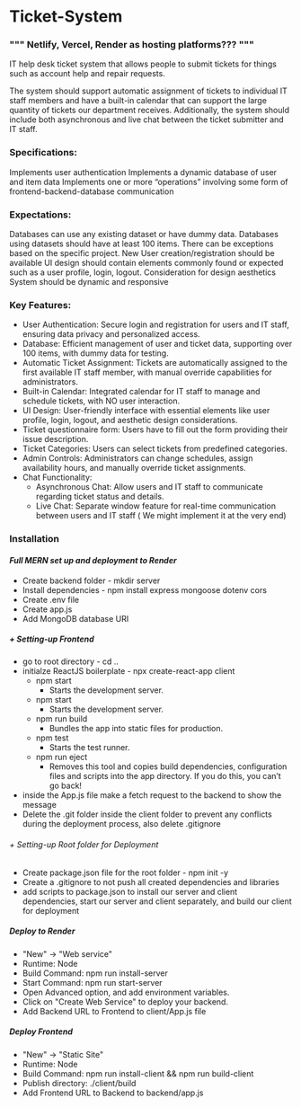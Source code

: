 # Ticket-System
### """ Netlify, Vercel, Render as hosting platforms???   """
IT help desk ticket system that allows people to submit tickets for things such as account help and repair requests.

The system should support automatic assignment of tickets to individual IT staff members and have a built-in calendar that can support the large quantity of tickets our department receives. Additionally, the system should include both asynchronous and live chat between the ticket submitter and IT staff.

### Specifications:
Implements user authentication
Implements a dynamic database of user and item data
Implements one or more “operations” involving some form of frontend-backend-database communication
### Expectations:
Databases can use any existing dataset or have dummy data. Databases using datasets should have at least 100 items. There can be exceptions based on the specific project.
New User creation/registration should be available
UI design should contain elements commonly found or expected such as a user profile, login, logout.
Consideration for design aesthetics
System should be dynamic and responsive

### Key Features:
- User Authentication: Secure login and registration for users and IT staff, ensuring data privacy and personalized access.
- Database: Efficient management of user and ticket data, supporting over 100 items, with dummy data for testing.
- Automatic Ticket Assignment: Tickets are automatically assigned to the first available IT staff member, with manual override capabilities for administrators.
- Built-in Calendar: Integrated calendar for IT staff to manage and schedule tickets, with NO user interaction.
- UI Design: User-friendly interface with essential elements like user profile, login, logout, and aesthetic design considerations.
- Ticket questionnaire form: Users have to fill out the form providing their issue description.
- Ticket Categories: Users can select tickets from predefined categories.
- Admin Controls: Administrators can change schedules, assign availability hours, and manually override ticket assignments.
- Chat Functionality:
  - Asynchronous Chat: Allow users and IT staff to communicate regarding ticket status and details.
  - Live Chat: Separate window feature for real-time communication between users and IT staff ( We might implement it at the very end)


### Installation
#### *Full MERN set up and deployment to Render*
+ Create backend folder - mkdir server
+ Install dependencies - npm install express mongoose dotenv cors
+ Create .env file
+ Create app.js
+ Add MongoDB database URI
##### + Setting-up Frontend
+ go to root directory - cd ..
+  initialze ReactJS boilerplate - npx create-react-app client
    + npm start
      + Starts the development server.
   + npm start
     + Starts the development server.
   + npm run build
     + Bundles the app into static files for production.
   + npm test
     + Starts the test runner.
   + npm run eject
     + Removes this tool and copies build dependencies, configuration files
       and scripts into the app directory. If you do this, you can’t go back!
+ inside the App.js file make a fetch request to the backend to show the message
+ Delete the .git folder inside the client folder to prevent any conflicts during the deployment process, also delete .gitignore
###### + Setting-up Root folder for Deployment 
+ Create package.json file for the root folder - npm init -y
+ Create a .gitignore to not push all created dependencies and libraries
+ add scripts to package.json to install our server and client dependencies, start our server and client separately, and build our client for deployment

##### Deploy to Render 
+ "New" -> "Web service"
+ Runtime: Node
+ Build Command: npm run install-server
+ Start Command: npm run start-server
+ Open Advanced option, and add environment variables.
+ Click on "Create Web Service" to deploy your backend.
+ Add Backend URL to Frontend to client/App.js file

##### Deploy Frontend
+ "New" -> "Static Site"
+ Runtime: Node
+ Build Command: npm run install-client && npm run build-client
+ Publish directory: ./client/build
+ Add Frontend URL to Backend to backend/app.js